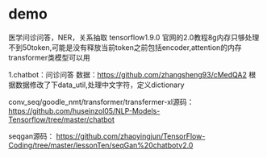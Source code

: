 # demo
医学问诊问答，NER，关系抽取
tensorflow1.9.0 官网的2.0教程8g内存只够处理不到50token,可能是没有释放当前token之前包括encoder,attention的内存
                transformer类模型可以用

1.chatbot：问诊问答
  数据：https://github.com/zhangsheng93/cMedQA2
  根据数据修改了下data_util,处理中文字符，定义dictionary
  
  conv_seq/goodle_nmt/transformer/transfermer-xl源码：
  https://github.com/huseinzol05/NLP-Models-Tensorflow/tree/master/chatbot
  
  seqgan源码：
  https://github.com/zhaoyingjun/TensorFlow-Coding/tree/master/lessonTen/seqGan%20chatbotv2.0
